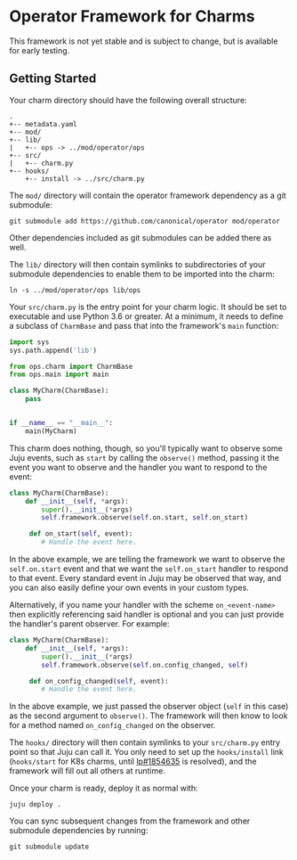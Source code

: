 # Operator Framework for Charms

This framework is not yet stable and is subject to change, but is available
for early testing.

## Getting Started

Your charm directory should have the following overall structure:

```
.
+-- metadata.yaml
+-- mod/
+-- lib/
|   +-- ops -> ../mod/operator/ops
+-- src/
|   +-- charm.py
+-- hooks/
    +-- install -> ../src/charm.py
```

The `mod/` directory will contain the operator framework dependency as a git
submodule:

```
git submodule add https://github.com/canonical/operator mod/operator
```

Other dependencies included as git submodules can be added there as well.

The `lib/` directory will then contain symlinks to subdirectories of your
submodule dependencies to enable them to be imported into the charm:

```
ln -s ../mod/operator/ops lib/ops
```

Your `src/charm.py` is the entry point for your charm logic. It should be set
to executable and use Python 3.6 or greater. At a minimum, it needs to define a
subclass of `CharmBase` and pass that into the framework's `main` function:

```python
import sys
sys.path.append('lib')

from ops.charm import CharmBase
from ops.main import main

class MyCharm(CharmBase):
    pass


if __name__ == "__main__":
    main(MyCharm)
```

This charm does nothing, though, so you'll typically want to observe some Juju
events, such as `start` by calling the `observe()` method, passing it the event
you want to observe and the handler you want to respond to the event:

```python
class MyCharm(CharmBase):
    def __init__(self, *args):
        super().__init__(*args)
        self.framework.observe(self.on.start, self.on_start)

     def on_start(self, event):
        # Handle the event here.
```

In the above example, we are telling the framework we want to observe the
`self.on.start` event and that we want the `self.on_start` handler to respond
to that event. Every standard event in Juju may be observed that way, and you
can also easily define your own events in your custom types.

Alternatively, if you name your handler with the scheme `on_<event-name>` then
explicitly referencing said handler is optional and you can just provide the
handler's parent observer. For example:

```python
class MyCharm(CharmBase):
    def __init__(self, *args):
        super().__init__(*args)
        self.framework.observe(self.on.config_changed, self)

     def on_config_changed(self, event):
        # Handle the event here.
```

In the above example, we just passed the observer object (`self` in this case)
as the second argument to `observe()`. The framework will then know to look for
a method named `on_config_changed` on the observer.

The `hooks/` directory will then contain symlinks to your `src/charm.py` entry
point so that Juju can call it. You only need to set up the `hooks/install` link
(`hooks/start` for K8s charms, until [lp#1854635](https://bugs.launchpad.net/juju/+bug/1854635)
is resolved), and the framework will fill out all others at runtime.

Once your charm is ready, deploy it as normal with:

```
juju deploy .
```

You can sync subsequent changes from the framework and other submodule
dependencies by running:

```
git submodule update
```
